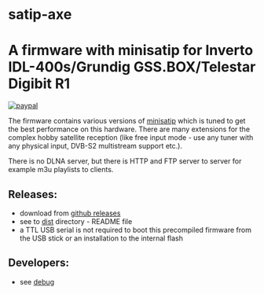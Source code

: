 # satip-axe

A firmware with minisatip for Inverto IDL-400s/Grundig GSS.BOX/Telestar Digibit R1
==================================================================================

[![paypal](https://www.paypalobjects.com/en_US/i/btn/btn_donateCC_LG.gif)](http://paypal.me/perex)

The firmware contains various versions of [minisatip](https://github.com/catalinii/minisatip)
which is tuned to get the best performance on this hardware. There are many extensions for
the complex hobby satellite reception (like free input mode - use any tuner with any physical input,
DVB-S2 multistream support etc.).

There is no DLNA server, but there is HTTP and FTP server to server for
example m3u playlists to clients.

Releases:
---------

  - download from [github releases](https://github.com/perexg/satip-axe/releases)
  - see to [dist](https://github.com/perexg/satip-axe/tree/master/dist) directory - README file
  - a TTL USB serial is not required to boot this precompiled firmware
    from the USB stick or an installation to the internal flash

Developers:
-----------

  - see [debug](https://github.com/perexg/satip-axe/tree/master/debug)
